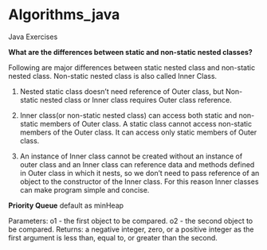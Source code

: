 # Algorithms_java
Java Exercises

**What are the differences between static and non-static nested classes?** 

Following are major differences between static nested class and non-static nested class. Non-static nested class is also called Inner Class.

1) Nested static class doesn’t need reference of Outer class, but Non-static nested class or Inner class requires Outer class reference.

2) Inner class(or non-static nested class) can access both static and non-static members of Outer class. A static class cannot access non-static members of the Outer class. It can access only static members of Outer class.

3) An instance of Inner class cannot be created without an instance of outer class and an Inner class can reference data and methods defined in Outer class in which it nests, so we don’t need to pass reference of an object to the constructor of the Inner class. For this reason Inner classes can make program simple and concise.

**Priority Queue** default as minHeap

Parameters:
o1 - the first object to be compared.
o2 - the second object to be compared.
Returns:
a negative integer, zero, or a positive integer as the first argument is less than, equal to, or greater than the second.